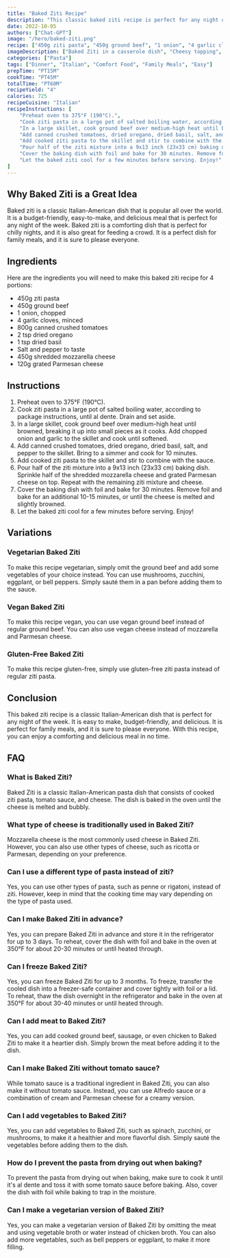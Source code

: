 ```yaml
---
title: "Baked Ziti Recipe"
description: "This classic baked ziti recipe is perfect for any night of the week. It is a comforting and delicious meal that is easy to make and sure to please the whole family."
date: 2022-10-05
authors: ["Chat-GPT"]
image: "/hero/baked-ziti.png"
recipe: ["450g ziti pasta", "450g ground beef", "1 onion", "4 garlic cloves", "800g canned crushed tomatoes", "2 tsp dried oregano", "1 tsp dried basil", "Salt and pepper to taste", "450g shredded mozzarella cheese", "120g grated Parmesan cheese"]
imageDescription: ["Baked Ziti in a casserole dish", "Cheesy topping", "Slightly browned pasta", "Served with a side salad"]
categories: ["Pasta"]
tags: ["Dinner", "Italian", "Comfort Food", "Family Meals", "Easy"]
prepTime: "PT15M"
cookTime: "PT45M"
totalTime: "PT60M"
recipeYield: "4"
calories: 725
recipeCuisine: "Italian"
recipeInstructions: [
    "Preheat oven to 375°F (190°C).",
    "Cook ziti pasta in a large pot of salted boiling water, according to package instructions, until al dente. Drain and set aside.",
    "In a large skillet, cook ground beef over medium-high heat until browned, breaking it up into small pieces as it cooks. Add chopped onion and garlic to the skillet and cook until softened.",
    "Add canned crushed tomatoes, dried oregano, dried basil, salt, and pepper to the skillet. Bring to a simmer and cook for 10 minutes.",
    "Add cooked ziti pasta to the skillet and stir to combine with the sauce.",
    "Pour half of the ziti mixture into a 9x13 inch (23x33 cm) baking dish. Sprinkle half of the shredded mozzarella cheese and grated Parmesan cheese on top. Repeat with the remaining ziti mixture and cheese.",
    "Cover the baking dish with foil and bake for 30 minutes. Remove foil and bake for an additional 10-15 minutes, or until the cheese is melted and slightly browned.",
    "Let the baked ziti cool for a few minutes before serving. Enjoy!"
]
---
```


## Why Baked Ziti is a Great Idea

Baked ziti is a classic Italian-American dish that is popular all over the world. It is a budget-friendly, easy-to-make, and delicious meal that is perfect for any night of the week. Baked ziti is a comforting dish that is perfect for chilly nights, and it is also great for feeding a crowd. It is a perfect dish for family meals, and it is sure to please everyone.

## Ingredients

Here are the ingredients you will need to make this baked ziti recipe for 4 portions:

- 450g ziti pasta
- 450g ground beef
- 1 onion, chopped
- 4 garlic cloves, minced
- 800g canned crushed tomatoes
- 2 tsp dried oregano
- 1 tsp dried basil
- Salt and pepper to taste
- 450g shredded mozzarella cheese
- 120g grated Parmesan cheese

## Instructions

1. Preheat oven to 375°F (190°C).
2. Cook ziti pasta in a large pot of salted boiling water, according to package instructions, until al dente. Drain and set aside.
3. In a large skillet, cook ground beef over medium-high heat until browned, breaking it up into small pieces as it cooks. Add chopped onion and garlic to the skillet and cook until softened.
4. Add canned crushed tomatoes, dried oregano, dried basil, salt, and pepper to the skillet. Bring to a simmer and cook for 10 minutes.
5. Add cooked ziti pasta to the skillet and stir to combine with the sauce.
6. Pour half of the ziti mixture into a 9x13 inch (23x33 cm) baking dish. Sprinkle half of the shredded mozzarella cheese and grated Parmesan cheese on top. Repeat with the remaining ziti mixture and cheese.
7. Cover the baking dish with foil and bake for 30 minutes. Remove foil and bake for an additional 10-15 minutes, or until the cheese is melted and slightly browned.
8. Let the baked ziti cool for a few minutes before serving. Enjoy!

## Variations

### Vegetarian Baked Ziti

To make this recipe vegetarian, simply omit the ground beef and add some vegetables of your choice instead. You can use mushrooms, zucchini, eggplant, or bell peppers. Simply sauté them in a pan before adding them to the sauce.

### Vegan Baked Ziti

To make this recipe vegan, you can use vegan ground beef instead of regular ground beef. You can also use vegan cheese instead of mozzarella and Parmesan cheese.

### Gluten-Free Baked Ziti

To make this recipe gluten-free, simply use gluten-free ziti pasta instead of regular ziti pasta.

## Conclusion

This baked ziti recipe is a classic Italian-American dish that is perfect for any night of the week. It is easy to make, budget-friendly, and delicious. It is perfect for family meals, and it is sure to please everyone. With this recipe, you can enjoy a comforting and delicious meal in no time.

## FAQ

### What is Baked Ziti?

Baked Ziti is a classic Italian-American pasta dish that consists of cooked ziti pasta, tomato sauce, and cheese. The dish is baked in the oven until the cheese is melted and bubbly.

### What type of cheese is traditionally used in Baked Ziti?

Mozzarella cheese is the most commonly used cheese in Baked Ziti. However, you can also use other types of cheese, such as ricotta or Parmesan, depending on your preference.

### Can I use a different type of pasta instead of ziti?

Yes, you can use other types of pasta, such as penne or rigatoni, instead of ziti. However, keep in mind that the cooking time may vary depending on the type of pasta used.

### Can I make Baked Ziti in advance?

Yes, you can prepare Baked Ziti in advance and store it in the refrigerator for up to 3 days. To reheat, cover the dish with foil and bake in the oven at 350°F for about 20-30 minutes or until heated through.

### Can I freeze Baked Ziti?

Yes, you can freeze Baked Ziti for up to 3 months. To freeze, transfer the cooled dish into a freezer-safe container and cover tightly with foil or a lid. To reheat, thaw the dish overnight in the refrigerator and bake in the oven at 350°F for about 30-40 minutes or until heated through.

### Can I add meat to Baked Ziti?

Yes, you can add cooked ground beef, sausage, or even chicken to Baked Ziti to make it a heartier dish. Simply brown the meat before adding it to the dish.

### Can I make Baked Ziti without tomato sauce?

While tomato sauce is a traditional ingredient in Baked Ziti, you can also make it without tomato sauce. Instead, you can use Alfredo sauce or a combination of cream and Parmesan cheese for a creamy version.

### Can I add vegetables to Baked Ziti?

Yes, you can add vegetables to Baked Ziti, such as spinach, zucchini, or mushrooms, to make it a healthier and more flavorful dish. Simply sauté the vegetables before adding them to the dish.

### How do I prevent the pasta from drying out when baking?

To prevent the pasta from drying out when baking, make sure to cook it until it's al dente and toss it with some tomato sauce before baking. Also, cover the dish with foil while baking to trap in the moisture.

### Can I make a vegetarian version of Baked Ziti?

Yes, you can make a vegetarian version of Baked Ziti by omitting the meat and using vegetable broth or water instead of chicken broth. You can also add more vegetables, such as bell peppers or eggplant, to make it more filling.